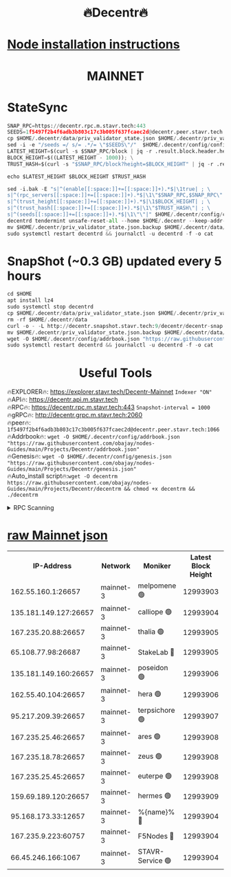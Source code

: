 <h1 align="center"> 🔥Decentr🔥</h1>

[Node installation instructions](https://github.com/obajay/nodes-Guides/tree/main/Projects/Decentr)
=
<h1 align="center"> MAINNET</h1>

# StateSync
```python
SNAP_RPC=https://decentr.rpc.m.stavr.tech:443
SEEDS=1f5497f2b4f6adb3b803c17c3b005f637fcaec2d@decentr.peer.stavr.tech:1066
cp $HOME/.decentr/data/priv_validator_state.json $HOME/.decentr/priv_validator_state.json.backup
sed -i -e "/seeds =/ s/= .*/= \"$SEEDS\"/"  $HOME/.decentr/config/config.toml
LATEST_HEIGHT=$(curl -s $SNAP_RPC/block | jq -r .result.block.header.height); \
BLOCK_HEIGHT=$((LATEST_HEIGHT - 1000)); \
TRUST_HASH=$(curl -s "$SNAP_RPC/block?height=$BLOCK_HEIGHT" | jq -r .result.block_id.hash)

echo $LATEST_HEIGHT $BLOCK_HEIGHT $TRUST_HASH

sed -i.bak -E "s|^(enable[[:space:]]+=[[:space:]]+).*$|\1true| ; \
s|^(rpc_servers[[:space:]]+=[[:space:]]+).*$|\1\"$SNAP_RPC,$SNAP_RPC\"| ; \
s|^(trust_height[[:space:]]+=[[:space:]]+).*$|\1$BLOCK_HEIGHT| ; \
s|^(trust_hash[[:space:]]+=[[:space:]]+).*$|\1\"$TRUST_HASH\"| ; \
s|^(seeds[[:space:]]+=[[:space:]]+).*$|\1\"\"|" $HOME/.decentr/config/config.toml
decentrd tendermint unsafe-reset-all --home $HOME/.decentr --keep-addr-book
mv $HOME/.decentr/priv_validator_state.json.backup $HOME/.decentr/data/priv_validator_state.json
sudo systemctl restart decentrd && journalctl -u decentrd -f -o cat
```
# SnapShot (~0.3 GB) updated every 5 hours
```python
cd $HOME
apt install lz4
sudo systemctl stop decentrd
cp $HOME/.decentr/data/priv_validator_state.json $HOME/.decentr/priv_validator_state.json.backup
rm -rf $HOME/.decentr/data
curl -o - -L http://decentr.snapshot.stavr.tech:9/decentr/decentr-snap.tar.lz4 | lz4 -c -d - | tar -x -C $HOME/.decentr --strip-components 2
mv $HOME/.decentr/priv_validator_state.json.backup $HOME/.decentr/data/priv_validator_state.json
wget -O $HOME/.decentr/config/addrbook.json "https://raw.githubusercontent.com/obajay/nodes-Guides/main/Projects/Decentr/addrbook.json"
sudo systemctl restart decentrd && journalctl -u decentrd -f -o cat
```

 <h1 align="center"> Useful Tools</h1>

🔥EXPLORER🔥:     https://explorer.stavr.tech/Decentr-Mainnet        `Indexer "ON"` \
🔥API🔥:          https://decentr.api.m.stavr.tech \
🔥RPC🔥:          https://decentr.rpc.m.stavr.tech:443              `Snapshot-interval = 1000` \
🔥gRPC🔥:         http://decentr.grpc.m.stavr.tech:2060 \
🔥peer🔥:         `1f5497f2b4f6adb3b803c17c3b005f637fcaec2d@decentr.peer.stavr.tech:1066` \
🔥Addrbook🔥:  `wget -O $HOME/.decentr/config/addrbook.json "https://raw.githubusercontent.com/obajay/nodes-Guides/main/Projects/Decentr/addrbook.json"` \
🔥Genesis🔥:  `wget -O $HOME/.decentr/config/genesis.json "https://raw.githubusercontent.com/obajay/nodes-Guides/main/Projects/Decentr/genesis.json"` \
🔥Auto_install script🔥:`wget -O decentrm https://raw.githubusercontent.com/obajay/nodes-Guides/main/Projects/Decentr/decentrm && chmod +x decentrm && ./decentrm`

<details>
<summary>RPC Scanning</summary>

<h2 align="center"> We scan nodes in real time every 4 hours. And we provide the final result of RPC endpoints.
We cannot influence the operation of these nodes in any way. </h2>


```python
If Voting Power is higher than 0 --> then the Node is a validator of the network and may be subject to attack and be a potential threat to the chain.
```
```python
We marked such validators with a red symbol
```

</details>

[raw Mainnet json](https://rpc-check.decentrm.stavr.tech/decentrm/rpc-decentrm-result.json)
=



<table><tr><th>IP-Address</th><th>Network</th><th>Moniker</th><th>Latest Block Height</th><th>Earliest Block Height</th><th>Catching Up</th><th>Tx Index</th><th>Voting Power</th><th>Scan Time</th></tr><tr><td>162.55.160.1:26657</td><td>mainnet-3</td><td>melpomene 🟢</td><td>12993903</td><td>1688950</td><td>False</td><td>on</td><td>0</td><td>2024-02-21T18:36:44.339977515UTC</td></tr><tr><td>135.181.149.127:26657</td><td>mainnet-3</td><td>calliope 🟢</td><td>12993904</td><td>1688950</td><td>False</td><td>on</td><td>0</td><td>2024-02-21T18:36:46.840400863UTC</td></tr><tr><td>167.235.20.88:26657</td><td>mainnet-3</td><td>thalia 🟢</td><td>12993905</td><td>1688950</td><td>False</td><td>on</td><td>0</td><td>2024-02-21T18:36:52.699160223UTC</td></tr><tr><td>65.108.77.98:26687</td><td>mainnet-3</td><td>StakeLab 🔴</td><td>12993905</td><td>1688950</td><td>False</td><td>on</td><td>5435592</td><td>2024-02-21T18:36:53.021684195UTC</td></tr><tr><td>135.181.149.160:26657</td><td>mainnet-3</td><td>poseidon 🟢</td><td>12993906</td><td>1688950</td><td>False</td><td>on</td><td>0</td><td>2024-02-21T18:36:57.872690823UTC</td></tr><tr><td>162.55.40.104:26657</td><td>mainnet-3</td><td>hera 🟢</td><td>12993906</td><td>1688950</td><td>False</td><td>on</td><td>0</td><td>2024-02-21T18:37:00.165943775UTC</td></tr><tr><td>95.217.209.39:26657</td><td>mainnet-3</td><td>terpsichore 🟢</td><td>12993907</td><td>1688950</td><td>False</td><td>on</td><td>0</td><td>2024-02-21T18:37:04.673246102UTC</td></tr><tr><td>167.235.25.46:26657</td><td>mainnet-3</td><td>ares 🟢</td><td>12993908</td><td>1688950</td><td>False</td><td>on</td><td>0</td><td>2024-02-21T18:37:09.119840213UTC</td></tr><tr><td>167.235.18.78:26657</td><td>mainnet-3</td><td>zeus 🟢</td><td>12993908</td><td>1688950</td><td>False</td><td>on</td><td>0</td><td>2024-02-21T18:37:11.451629919UTC</td></tr><tr><td>167.235.25.45:26657</td><td>mainnet-3</td><td>euterpe 🟢</td><td>12993908</td><td>1688950</td><td>False</td><td>on</td><td>0</td><td>2024-02-21T18:37:13.780270714UTC</td></tr><tr><td>159.69.189.120:26657</td><td>mainnet-3</td><td>hermes 🟢</td><td>12993909</td><td>1688950</td><td>False</td><td>on</td><td>0</td><td>2024-02-21T18:37:16.140109271UTC</td></tr><tr><td>95.168.173.33:12657</td><td>mainnet-3</td><td>%{name}% 🔴</td><td>12993904</td><td>8964001</td><td>False</td><td>on</td><td>4264231</td><td>2024-02-21T18:36:48.094643353UTC</td></tr><tr><td>167.235.9.223:60757</td><td>mainnet-3</td><td>F5Nodes 🔴</td><td>12993904</td><td>12380001</td><td>False</td><td>off</td><td>562</td><td>2024-02-21T18:36:48.354713519UTC</td></tr><tr><td>66.45.246.166:1067</td><td>mainnet-3</td><td>STAVR-Service 🟢</td><td>12993904</td><td>12992001</td><td>False</td><td>on</td><td>0</td><td>2024-02-21T18:36:47.490864808UTC</td></tr></table>
